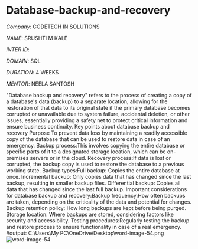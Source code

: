 # Database-backup-and-recovery

*Company*: CODETECH IN SOLUTIONS

*NAME*: SRUSHTI M KALE

*INTER ID*:

*DOMAIN*: SQL

*DURATION*: 4 WEEKS

*MENTOR*: NEELA SANTOSH

"Database backup and recovery" refers to the process of creating a copy of a database's data (backup) to a separate location, allowing for the restoration of that data to its original state if the primary database becomes corrupted or unavailable due to system failure, accidental deletion, or other issues, essentially providing a safety net to protect critical information and ensure business continuity. Key points about database backup and recovery Purpose To prevent data loss by maintaining a readily accessible copy of the database that can be used to restore data in case of an emergency. Backup process:This involves copying the entire database or specific parts of it to a designated storage location, which can be on-premises servers or in the cloud. Recovery process:If data is lost or corrupted, the backup copy is used to restore the database to a previous working state. Backup types:Full backup: Copies the entire database at once. Incremental backup: Only copies data that has changed since the last backup, resulting in smaller backup files. Differential backup: Copies all data that has changed since the last full backup. Important considerations for database backup and recovery:Backup frequency:How often backups are taken, depending on the criticality of the data and potential for changes. Backup retention policy: How long backups are kept before being purged. Storage location: Where backups are stored, considering factors like security and accessibility. Testing procedures:Regularly testing the backup and restore process to ensure functionality in case of a real emergency. 
#output: C:\Users\My PC\OneDrive\Desktop\word-image-54.png ![word-image-54](https://github.com/user-attachments/assets/9d92978f-11cc-4dbe-9cfb-d62bd6184c20)
